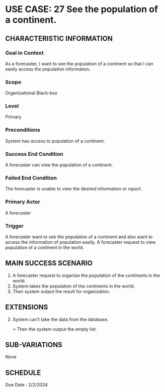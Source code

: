 # USE CASE: 27 See the population of a continent.
## CHARACTERISTIC INFORMATION

### Goal in Context

As a forecaster, I want to see the population of a continent so that I can easily access the population information.

### Scope

Organizational Black-box

### Level

Primary

### Preconditions

System has access to population of a continent.

### Success End Condition

A forecaster can view the population of a continent.

### Failed End Condition

The forecaster is unable to view the desired information or report.

### Primary Actor

A forecaster

### Trigger

A forecaster want to see the population of a continent and also want to access the information of population easily.
A forecaster request to view population of a continent in the world.

## MAIN SUCCESS SCENARIO

1.  A forecaster request to organize the population of the continents in the world.
2.  System takes the population of the continents in the world.
3.  Then system output the result for organization.

## EXTENSIONS
 
2. System can’t take the data from the database.

   ​> Then the system output the empty list.

## SUB-VARIATIONS

None

## SCHEDULE

Due Date : 2/2/2024
